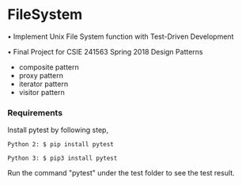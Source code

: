 # FileSystem

•	Implement Unix File System function with Test-Driven Development

•	Final Project for CSIE 241563 Spring 2018 Design Patterns

- composite pattern
- proxy pattern
- iterator pattern
- visitor pattern

### Requirements

Install pytest by following step,

	Python 2: $ pip install pytest

	Python 3: $ pip3 install pytest

Run the command "pytest" under the test folder to see the test result.
